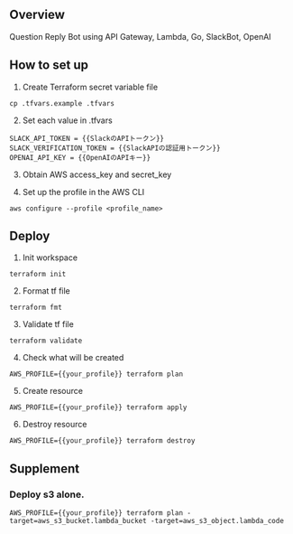 ## Overview

Question Reply Bot using API Gateway, Lambda, Go, SlackBot, OpenAI

## How to set up

1. Create Terraform secret variable file

```
cp .tfvars.example .tfvars
```

2. Set each value in .tfvars

```
SLACK_API_TOKEN = {{SlackのAPIトークン}}
SLACK_VERIFICATION_TOKEN = {{SlackAPIの認証用トークン}}
OPENAI_API_KEY = {{OpenAIのAPIキー}}
```

3. Obtain AWS access_key and secret_key

4. Set up the profile in the AWS CLI

```
aws configure --profile <profile_name>
```

## Deploy

1. Init workspace

```
terraform init
```

2. Format tf file

```
terraform fmt
```

3. Validate tf file

```
terraform validate
```

4. Check what will be created

```
AWS_PROFILE={{your_profile}} terraform plan
```

5. Create resource

```
AWS_PROFILE={{your_profile}} terraform apply
```

6. Destroy resource

```
AWS_PROFILE={{your_profile}} terraform destroy
```

## Supplement

### Deploy s3 alone.

```
AWS_PROFILE={{your_profile}} terraform plan -target=aws_s3_bucket.lambda_bucket -target=aws_s3_object.lambda_code
```

